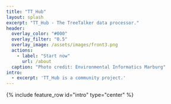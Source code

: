 ```yaml
---
title: "TT_Hub"
layout: splash
excerpt: "TT_Hub - The TreeTalker data processor."  
header:
  overlay_color: "#000"
  overlay_filter: "0.5"
  overlay_image: /assets/images/front3.png
  actions:
    - label: "Start now"
      url: /about
  caption: "Photo credit: Environmental Informatics Marburg"
intro: 
  - excerpt: 'TT_Hub is a community project.' 
---
```


{% include feature_row id="intro" type="center" %}